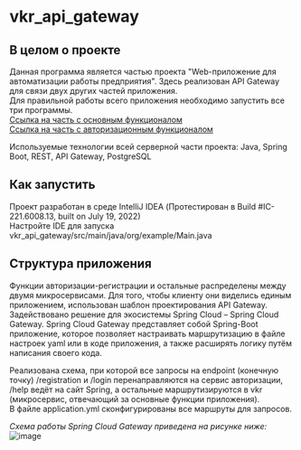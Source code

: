 # vkr_api_gateway
## В целом о проекте
Данная программа является частью проекта "Web-приложение для автоматизации работы предприятия". Здесь реализован API Gateway для связи двух других частей приложения.  
Для правильной работы всего приложения необходимо запустить все три программы.  
[Ссылка на часть с основным функционалом](https://github.com/DavrosWho/VKR)  
[Ссылка на часть с авторизационным функционалом](https://github.com/DavrosWho/vkr_auth)  

Используемые технологии всей серверной части проекта: Java, Spring Boot, REST, API Gateway, PostgreSQL
## Как запустить 
Проект разработан в среде IntelliJ IDEA (Протестирован в Build #IC-221.6008.13, built on July 19, 2022)  
Настройте IDE для запуска vkr_api_gateway/src/main/java/org/example/Main.java

## Структура приложения
Функции авторизации-регистрации и остальные распределены между двумя микросервисами. Для того, чтобы клиенту они виделись единым приложением, 
использован шаблон проектирования API Gateway. Задействовано решение для экосистемы Spring Cloud – Spring Cloud Gateway. 
Spring Cloud Gateway представляет собой Spring-Boot приложение, которое позволяет настраивать маршрутизацию в файле настроек yaml или в коде приложения,
а также расширять логику путём написания своего кода.  

Реализована схема, при которой все запросы на endpoint (конечную точку) /registration и /login перенаправляются на сервис авторизации, /help ведёт на сайт Spring,
а остальные маршрутизируются в vkr (микросервис, отвечающий за основные функции приложения).  
В файле application.yml сконфигурированы все маршруты для запросов.  

_Схема работы Spring Cloud Gateway приведена на рисунке ниже:_
![image](https://github.com/DavrosWho/vkr_api_gateway/assets/71879137/28231597-d9d4-416d-baf3-84bf10d79a1a)

